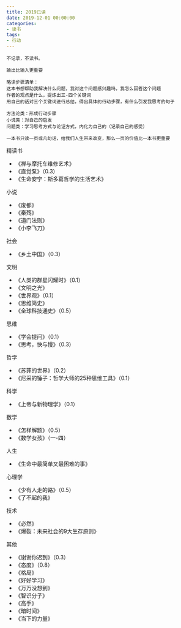 ```yaml
---
title: 2019已读
date: 2019-12-01 00:00:00
categories: 
- 读书
tags:
- 行动
---
```


```
不记录，不读书。

输出比输入更重要

略读步骤清单：
这本书想帮助我解决什么问题，我对这个问题感兴趣吗，我怎么回答这个问题
作者的观点是什么，提炼出三-四个关键词
用自己的话对三个关键词进行总结，得出具体的行动步骤，有什么引发我思考的句子

方法论类：形成行动步骤
小说类：对自己的启发
问题类：学习思考方式与论证方式，内化为自己的（记录自己的感受）

一本书只读一页或几句话，给我们人生带来改变，那么一页的价值比一本书更重要

```

精读书
- 《禅与摩托车维修艺术》
- 《直觉泵》（0.3）
- 《生命安宁：斯多葛哲学的生活艺术》

小说
- 《废都》
- 《秦殇》
- 《道门法则》
- 《小李飞刀》

社会
- 《乡土中国》（0.3）


文明
- 《人类的群星闪耀时》（0.1）
- 《文明之光》
- 《世界观》（0.1）
- 《思维简史》
- 《全球科技通史》（0.5）

思维
- 《学会提问》（0.1）
- 《思考，快与慢》（0.3）

哲学
- 《苏菲的世界》（0.2）
- 《尼采的锤子：哲学大师的25种思维工具》（0.1）

科学
- 《上帝与新物理学》（0.1）

数学
- 《怎样解题》（0.5）
- 《数学女孩》（一-四）

人生
- 《生命中最简单又最困难的事》

心理学
- 《少有人走的路》（0.5）
- 《了不起的我》

技术
- 《必然》
- 《爆裂：未来社会的9大生存原则》

其他
- 《谢谢你迟到》（0.3）
- 《态度》（0.8）
- 《格局》
- 《好好学习》
- 《万万没想到》
- 《智识分子》
- 《高手》
- 《暗时间》
- 《当下的力量》

